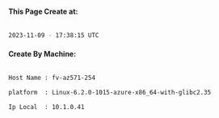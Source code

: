 
   
#### This Page Create at:

```bash

2023-11-09 - 17:38:15 UTC

```

#### Create By Machine:

```bash

Host Name : fv-az571-254

platform  : Linux-6.2.0-1015-azure-x86_64-with-glibc2.35

Ip Local  : 10.1.0.41

```

